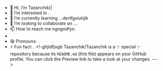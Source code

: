 - 👋 Hi, I’m Tazanchik)|
- 👀 I’m interested in .
- 🌱 I’m currently learning ...dertfgviuhjik
- 💞️ I’m looking to collaborate on ...
- 📫 How to reach me ngngndfyn
- 
- 😄 Pronouns: .
- ⚡ Fun fact: .
<!-ghjidfjogb
Tazanchik/Tazanchik is a ✨ special ✨ repository because its `README.md` (this file) appears on your GitHub profile.
You can click the Preview link to take a look at your changes.
--->
